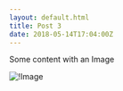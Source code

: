```yaml
---
layout: default.html
title: Post 3
date: 2018-05-14T17:04:00Z
---
```


Some content with an Image

![!Image](https://dummyimage.com/1000x562/ccddff/100080&text=Sample%20Image)
